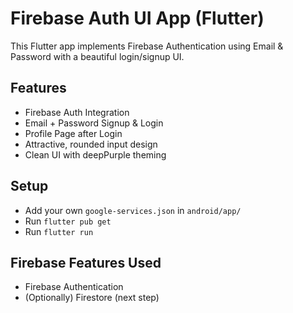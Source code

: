 # Firebase Auth UI App (Flutter)

This Flutter app implements Firebase Authentication using Email & Password with a beautiful login/signup UI.

##  Features
- Firebase Auth Integration
- Email + Password Signup & Login
- Profile Page after Login
- Attractive, rounded input design
- Clean UI with deepPurple theming

##  Setup
- Add your own `google-services.json` in `android/app/`
- Run `flutter pub get`
- Run `flutter run`

##  Firebase Features Used
- Firebase Authentication
- (Optionally) Firestore (next step)

